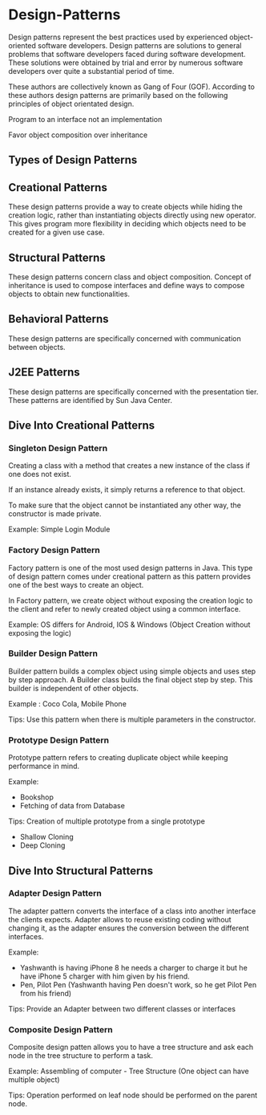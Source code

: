 # Design-Patterns
Design patterns represent the best practices used by experienced object-oriented software developers. Design patterns are solutions to general problems that software developers faced during software development. These solutions were obtained by trial and error by numerous software developers over quite a substantial period of time.

These authors are collectively known as Gang of Four (GOF). According to these authors design patterns are primarily based on the following principles of object orientated design.

Program to an interface not an implementation

Favor object composition over inheritance

## Types of Design Patterns

## Creational Patterns
These design patterns provide a way to create objects while hiding the creation logic, rather than instantiating objects directly using new operator. This gives program more flexibility in deciding which objects need to be created for a given use case.

## Structural Patterns
These design patterns concern class and object composition. Concept of inheritance is used to compose interfaces and define ways to compose objects to obtain new functionalities.

## Behavioral Patterns
These design patterns are specifically concerned with communication between objects.

## J2EE Patterns
These design patterns are specifically concerned with the presentation tier. These patterns are identified by Sun Java Center.

## Dive Into Creational Patterns
### Singleton Design Pattern

Creating a class with a method that creates a new instance of the class if one does not exist. 

If an instance already exists, it simply returns a reference to that object. 

To make sure that the object cannot be instantiated any other way, the constructor is made private.

Example: Simple Login Module 

### Factory Design Pattern

Factory pattern is one of the most used design patterns in Java. This type of design pattern comes under creational pattern as this pattern provides one of the best ways to create an object.

In Factory pattern, we create object without exposing the creation logic to the client and refer to newly created object using a common interface.

Example: OS differs for Android, IOS & Windows (Object Creation without exposing the logic)

### Builder Design Pattern

Builder pattern builds a complex object using simple objects and uses step by step approach.
A Builder class builds the final object step by step. This builder is independent of other objects.

Example : Coco Cola, Mobile Phone

Tips: 
Use this pattern when there is multiple parameters in the constructor.

### Prototype Design Pattern

Prototype pattern refers to creating duplicate object while keeping performance in mind.

Example: 
- Bookshop
- Fetching of data from Database

Tips:
Creation of multiple prototype from a single prototype

- Shallow Cloning
- Deep Cloning


## Dive Into Structural Patterns
### Adapter Design Pattern

The adapter pattern converts the interface of a class into another interface the clients expects.
Adapter allows to reuse existing coding without changing it, as the adapter ensures the conversion between the different interfaces.

Example:
- Yashwanth is having iPhone 8 he needs a charger to charge it but he have iPhone 5 charger with him given by his friend.
- Pen, Pilot Pen (Yashwanth having Pen doesn't work, so he get Pilot Pen from his friend)

Tips: 
Provide an Adapter between two different classes or interfaces

### Composite Design Pattern

Composite design patten allows you to have a tree structure and ask each node in the tree structure to perform a task.

Example:
Assembling of computer - Tree Structure (One object can have multiple object)

Tips:
Operation performed on leaf node should be performed on the parent node.
